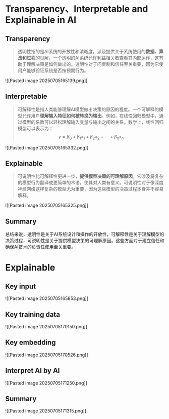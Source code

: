 # Transparency、Interpretable and Explainable in AI
## Transparency
> 透明性指的是AI系统的开放性和清晰度，涉及提供关于系统使用的**数据、算法和过程**的见解。一个透明的AI系统允许利益相关者查看其内部运作，这有助于理解决策是如何做出的。透明性对于问责制和信任至关重要，因为它使用户能够验证系统是否按预期行为。

![[Pasted image 20250705165139.png]]
## Interpretable
> 可解释性是指人类能够理解AI模型做出决策的原因的程度。一个可解释的模型允许用户**理解输入特征如何被转换为输出**。例如，在线性回归模型中，通过模型的系数可以轻松理解输入变量与输出之间的关系。数学上，线性回归模型可以表示为：
$$
y = \beta_0 + \beta_1 x_1 + \beta_2 x_2 + \cdots + \beta_n x_n
$$


![[Pasted image 20250705165332.png]]
## Explainable
> 可说明性比可解释性更进一步，**提供模型决策的可理解原因**。它涉及将复杂的模型行为翻译成更简单的术语，使其对人类有意义。可说明性对于像深度神经网络这样复杂的模型尤为重要，因为这些模型的决策过程本身并不容易解释。

![[Pasted image 20250705165325.png]]

## Summary
总结来说，透明性是关于AI系统设计和操作的开放性，可解释性是关于理解模型的决策过程，可说明性是关于提供模型决策的可理解原因。这些方面对于建立信任和确保AI技术的负责任使用至关重要。

# Explainable
## Key input
![[Pasted image 20250705165853.png]]
## Key training data
![[Pasted image 20250705170150.png]]
## Key embedding
![[Pasted image 20250705170526.png]]
## Interpret AI by AI
![[Pasted image 20250705171250.png]]
## Summary
![[Pasted image 20250705171315.png]]